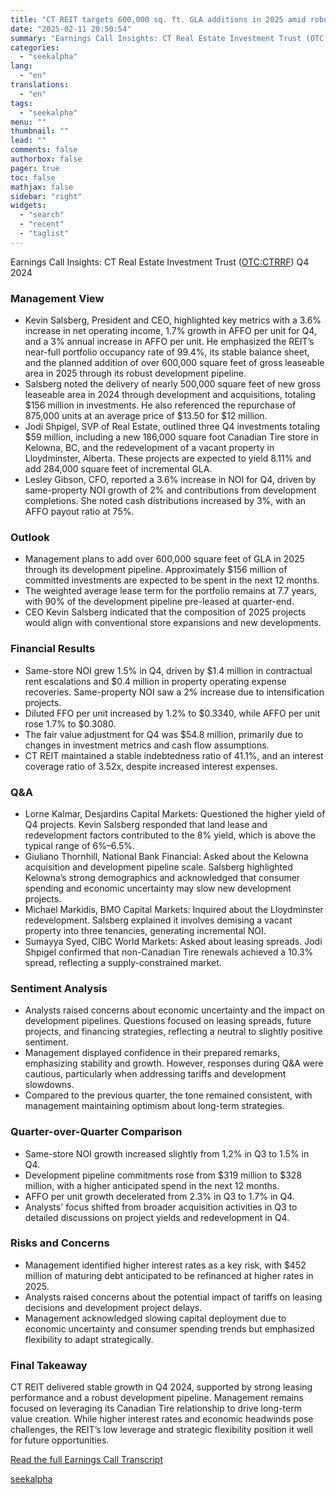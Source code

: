 ```yaml
---
title: "CT REIT targets 600,000 sq. ft. GLA additions in 2025 amid robust development pipeline"
date: "2025-02-11 20:50:54"
summary: "Earnings Call Insights: CT Real Estate Investment Trust (OTC:CTRRF) Q4 2024 Management View Kevin Salsberg, President and CEO, highlighted key metrics with a 3.6% increase in net operating income, 1.7% growth in AFFO per unit for Q4, and a 3% annual increase in AFFO per unit. He emphasized the REIT’s..."
categories:
  - "seekalpha"
lang:
  - "en"
translations:
  - "en"
tags:
  - "seekalpha"
menu: ""
thumbnail: ""
lead: ""
comments: false
authorbox: false
pager: true
toc: false
mathjax: false
sidebar: "right"
widgets:
  - "search"
  - "recent"
  - "taglist"
---
```


Earnings Call Insights: CT Real Estate Investment Trust ([OTC:CTRRF](https://seekingalpha.com/symbol/CTRRF "CT Real Estate Investment Trust")) Q4 2024

### Management View

* Kevin Salsberg, President and CEO, highlighted key metrics with a 3.6% increase in net operating income, 1.7% growth in AFFO per unit for Q4, and a 3% annual increase in AFFO per unit. He emphasized the REIT’s near-full portfolio occupancy rate of 99.4%, its stable balance sheet, and the planned addition of over 600,000 square feet of gross leaseable area in 2025 through its robust development pipeline.
* Salsberg noted the delivery of nearly 500,000 square feet of new gross leaseable area in 2024 through development and acquisitions, totaling $156 million in investments. He also referenced the repurchase of 875,000 units at an average price of $13.50 for $12 million.
* Jodi Shpigel, SVP of Real Estate, outlined three Q4 investments totaling $59 million, including a new 186,000 square foot Canadian Tire store in Kelowna, BC, and the redevelopment of a vacant property in Lloydminster, Alberta. These projects are expected to yield 8.11% and add 284,000 square feet of incremental GLA.
* Lesley Gibson, CFO, reported a 3.6% increase in NOI for Q4, driven by same-property NOI growth of 2% and contributions from development completions. She noted cash distributions increased by 3%, with an AFFO payout ratio at 75%.

### Outlook

* Management plans to add over 600,000 square feet of GLA in 2025 through its development pipeline. Approximately $156 million of committed investments are expected to be spent in the next 12 months.
* The weighted average lease term for the portfolio remains at 7.7 years, with 90% of the development pipeline pre-leased at quarter-end.
* CEO Kevin Salsberg indicated that the composition of 2025 projects would align with conventional store expansions and new developments.

### Financial Results

* Same-store NOI grew 1.5% in Q4, driven by $1.4 million in contractual rent escalations and $0.4 million in property operating expense recoveries. Same-property NOI saw a 2% increase due to intensification projects.
* Diluted FFO per unit increased by 1.2% to $0.3340, while AFFO per unit rose 1.7% to $0.3080.
* The fair value adjustment for Q4 was $54.8 million, primarily due to changes in investment metrics and cash flow assumptions.
* CT REIT maintained a stable indebtedness ratio of 41.1%, and an interest coverage ratio of 3.52x, despite increased interest expenses.

### Q&A

* Lorne Kalmar, Desjardins Capital Markets: Questioned the higher yield of Q4 projects. Kevin Salsberg responded that land lease and redevelopment factors contributed to the 8% yield, which is above the typical range of 6%–6.5%.
* Giuliano Thornhill, National Bank Financial: Asked about the Kelowna acquisition and development pipeline scale. Salsberg highlighted Kelowna’s strong demographics and acknowledged that consumer spending and economic uncertainty may slow new development projects.
* Michael Markidis, BMO Capital Markets: Inquired about the Lloydminster redevelopment. Salsberg explained it involves demising a vacant property into three tenancies, generating incremental NOI.
* Sumayya Syed, CIBC World Markets: Asked about leasing spreads. Jodi Shpigel confirmed that non-Canadian Tire renewals achieved a 10.3% spread, reflecting a supply-constrained market.

### Sentiment Analysis

* Analysts raised concerns about economic uncertainty and the impact on development pipelines. Questions focused on leasing spreads, future projects, and financing strategies, reflecting a neutral to slightly positive sentiment.
* Management displayed confidence in their prepared remarks, emphasizing stability and growth. However, responses during Q&A were cautious, particularly when addressing tariffs and development slowdowns.
* Compared to the previous quarter, the tone remained consistent, with management maintaining optimism about long-term strategies.

### Quarter-over-Quarter Comparison

* Same-store NOI growth increased slightly from 1.2% in Q3 to 1.5% in Q4.
* Development pipeline commitments rose from $319 million to $328 million, with a higher anticipated spend in the next 12 months.
* AFFO per unit growth decelerated from 2.3% in Q3 to 1.7% in Q4.
* Analysts' focus shifted from broader acquisition activities in Q3 to detailed discussions on project yields and redevelopment in Q4.

### Risks and Concerns

* Management identified higher interest rates as a key risk, with $452 million of maturing debt anticipated to be refinanced at higher rates in 2025.
* Analysts raised concerns about the potential impact of tariffs on leasing decisions and development project delays.
* Management acknowledged slowing capital deployment due to economic uncertainty and consumer spending trends but emphasized flexibility to adapt strategically.

### Final Takeaway

CT REIT delivered stable growth in Q4 2024, supported by strong leasing performance and a robust development pipeline. Management remains focused on leveraging its Canadian Tire relationship to drive long-term value creation. While higher interest rates and economic headwinds pose challenges, the REIT’s low leverage and strategic flexibility position it well for future opportunities.

[Read the full Earnings Call Transcript](https://seekingalpha.com/symbol/CTRRF/earnings/transcripts)

[seekalpha](https://seekingalpha.com/news/4406316-ct-reit-targets-600000-sq-ft-gla-additions-in-2025-amid-robust-development-pipeline)
